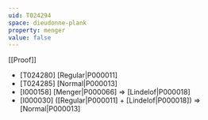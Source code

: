 ```yaml
---
uid: T024294
space: dieudonne-plank
property: menger
value: false
---
```

[[Proof]]

* [T024280] [Regular|P000011]
* [T024285] [Normal|P000013]
* [I000158] [Menger|P000066] => [Lindelof|P000018]
* [I000030] ([Regular|P000011] + [Lindelof|P000018]) => [Normal|P000013]

